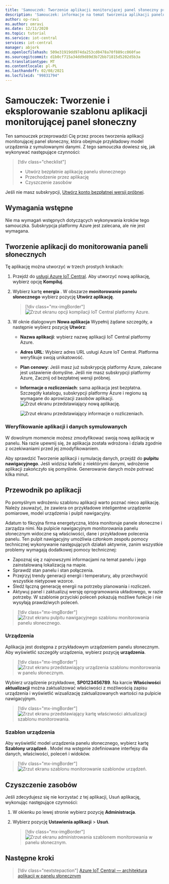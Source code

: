 ```yaml
---
title: 'Samouczek: Tworzenie aplikacji monitorującej panel słoneczny przy użyciu usługi Azure IoT Central'
description: 'Samouczek: informacje na temat tworzenia aplikacji panelu słonecznego za pomocą szablonów aplikacji IoT Central platformy Azure.'
author: op-ravi
ms.author: omravi
ms.date: 12/11/2020
ms.topic: tutorial
ms.service: iot-central
services: iot-central
manager: abjork
ms.openlocfilehash: 509e31919dd974da253cd0478a70f889cc060fae
ms.sourcegitcommit: d1b0cf715a34dd9d89d3b72bb71815d5202d5b3a
ms.translationtype: MT
ms.contentlocale: pl-PL
ms.lasthandoff: 02/08/2021
ms.locfileid: "99831794"
---
```

# <a name="tutorial-create-and-explore-the-solar-panel-monitoring-app-template"></a>Samouczek: Tworzenie i eksplorowanie szablonu aplikacji monitorującej panel słoneczny 

Ten samouczek przeprowadzi Cię przez proces tworzenia aplikacji monitorującej panel słoneczny, która obejmuje przykładowy model urządzenia z symulowanymi danymi. Z tego samouczka dowiesz się, jak wykonywać następujące czynności:


> [!div class="checklist"]
> * Utwórz bezpłatnie aplikację panelu słonecznego
> * Przechodzenie przez aplikację
> * Czyszczenie zasobów


Jeśli nie masz subskrypcji, [Utwórz konto bezpłatnej wersji próbnej](https://azure.microsoft.com/free).

## <a name="prerequisites"></a>Wymagania wstępne

Nie ma wymagań wstępnych dotyczących wykonywania kroków tego samouczka. Subskrypcja platformy Azure jest zalecana, ale nie jest wymagana.


## <a name="create-a-solar-panel-monitoring-app"></a>Tworzenie aplikacji do monitorowania paneli słonecznych 

Tę aplikację można utworzyć w trzech prostych krokach:

1. Przejdź do [usługi Azure IoT Central](https://apps.azureiotcentral.com). Aby utworzyć nową aplikację, wybierz opcję **Kompiluj**. 

1. Wybierz kartę **energia** . W obszarze **monitorowanie panelu słonecznego** wybierz pozycję **Utwórz aplikację**. 

    > [!div class="mx-imgBorder"]
    > ![Zrzut ekranu opcji kompilacji IoT Central platformy Azure.](media/tutorial-iot-central-solar-panel/solar-panel-build.png)
  
1. W oknie dialogowym **Nowa aplikacja** Wypełnij żądane szczegóły, a następnie wybierz pozycję **Utwórz**:
    * **Nazwa aplikacji**: wybierz nazwę aplikacji IoT Central platformy Azure. 
    * **Adres URL**: Wybierz adres URL usługi Azure IoT Central. Platforma weryfikuje swoją unikatowość.
    * **Plan cenowy**: Jeśli masz już subskrypcję platformy Azure, zalecane jest ustawienie domyślne. Jeśli nie masz subskrypcji platformy Azure, Zacznij od bezpłatnej wersji próbnej.
    * **Informacje o rozliczeniach**: sama aplikacja jest bezpłatna. Szczegóły katalogu, subskrypcji platformy Azure i regionu są wymagane do aprowizacji zasobów aplikacji.
        ![Zrzut ekranu przedstawiający nową aplikację.](media/tutorial-iot-central-solar-panel/solar-panel-create-app.png)
        
        ![Zrzut ekranu przedstawiający informacje o rozliczeniach.](media/tutorial-iot-central-solar-panel/solar-panel-create-app-billinginfo.png)


### <a name="verify-the-application-and-simulated-data"></a>Weryfikowanie aplikacji i danych symulowanych

W dowolnym momencie możesz zmodyfikować swoją nową aplikację w panelu. Na razie upewnij się, że aplikacja została wdrożona i działa zgodnie z oczekiwaniami przed jej zmodyfikowaniem.

Aby sprawdzić Tworzenie aplikacji i symulację danych, przejdź do **pulpitu nawigacyjnego**. Jeśli widzisz kafelki z niektórymi danymi, wdrożenie aplikacji zakończyło się pomyślnie. Generowanie danych może potrwać kilka minut. 

## <a name="application-walk-through"></a>Przewodnik po aplikacji
Po pomyślnym wdrożeniu szablonu aplikacji warto poznać nieco aplikację. Należy zauważyć, że zawiera on przykładowe inteligentne urządzenie pomiarowe, model urządzenia i pulpit nawigacyjny.

Adatum to fikcyjna firma energetyczna, która monitoruje panele słoneczne i zarządza nimi. Na pulpicie nawigacyjnym monitorowania panelu słonecznym widoczne są właściwości, dane i przykładowe polecenia panelu. Ten pulpit nawigacyjny umożliwia członkom zespołu pomocy technicznej wykonywanie następujących działań aktywnie, zanim wszystkie problemy wymagają dodatkowej pomocy technicznej:
* Zapoznaj się z najnowszymi informacjami na temat panelu i jego zainstalowaną lokalizacją na mapie.
* Sprawdź stan panelu i stan połączenia.
* Przejrzyj trendy generacji energii i temperatury, aby przechwycić wszystkie nietypowe wzorce.
* Śledź łączną generację energii na potrzeby planowania i rozliczeń.
* Aktywuj panel i zaktualizuj wersję oprogramowania układowego, w razie potrzeby. W szablonie przyciski poleceń pokazują możliwe funkcje i nie wysyłają prawdziwych poleceń.

> [!div class="mx-imgBorder"]
> ![Zrzut ekranu pulpitu nawigacyjnego szablonu monitorowania panelu słonecznego.](media/tutorial-iot-central-solar-panel/solar-panel-dashboard.png)

### <a name="devices"></a>Urządzenia
Aplikacja jest dostępna z przykładowym urządzeniem panelu słonecznym. Aby wyświetlić szczegóły urządzenia, wybierz pozycję **urządzenia**.

> [!div class="mx-imgBorder"]
> ![Zrzut ekranu przedstawiający urządzenia szablonu monitorowania w panelu słonecznym.](media/tutorial-iot-central-solar-panel/solar-panel-device.png)

Wybierz urządzenie przykładowe, **SP0123456789**. Na karcie **Właściwości aktualizacji** można zaktualizować właściwości z możliwością zapisu urządzenia i wyświetlić wizualizację zaktualizowanych wartości na pulpicie nawigacyjnym. 

> [!div class="mx-imgBorder"]
> ![Zrzut ekranu przedstawiający kartę właściwości aktualizacji szablonu monitorowania.](media/tutorial-iot-central-solar-panel/solar-panel-device-properties.png)


### <a name="device-template"></a>Szablon urządzenia
Aby wyświetlić model urządzenia panelu słonecznego, wybierz kartę **Szablony urządzeń** . Model ma wstępnie zdefiniowane interfejsy dla danych, właściwości, poleceń i widoków.

> [!div class="mx-imgBorder"]
> ![Zrzut ekranu szablonu monitorowanie szablonów urządzeń.](media/tutorial-iot-central-solar-panel/solar-panel-device-templates.png)


## <a name="clean-up-resources"></a>Czyszczenie zasobów
Jeśli zdecydujesz się nie korzystać z tej aplikacji, Usuń aplikację, wykonując następujące czynności:

1. W okienku po lewej stronie wybierz pozycję **Administracja**.
1. Wybierz pozycję **Ustawienia aplikacji**  >  **Usuń**. 

    > [!div class="mx-imgBorder"]
    > ![Zrzut ekranu administrowania szablonem monitorowania w panelu słonecznym.](media/tutorial-iot-central-solar-panel/solar-panel-delete-app.png)

## <a name="next-steps"></a>Następne kroki
 
> [!div class="nextstepaction"]
> [Azure IoT Central — architektura aplikacji w panelu słonecznym](./concept-iot-central-solar-panel-app.md)

